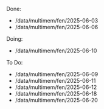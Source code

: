 Done:
- /data/multimem/fen/2025-06-03
- /data/multimem/fen/2025-06-06

Doing:
- /data/multimem/fen/2025-06-10

To Do:
- /data/multimem/fen/2025-06-09
- /data/multimem/fen/2025-06-11
- /data/multimem/fen/2025-06-12
- /data/multimem/fen/2025-06-18
- /data/multimem/fen/2025-06-20


